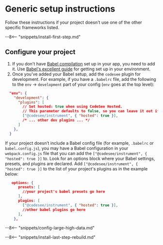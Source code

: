 # Generic setup instructions

Follow these instructions if your project doesn't use one of the other specific frameworks listed.

--8<-- "snippets/install-first-step.md"

## Configure your project

1. If you don't have [Babel compilation](https://babeljs.io/) set up in your app, you need to add it. Use [Babel's excellent guide](https://babeljs.io/setup) for getting set up in your environment.
1. Once you've added your Babel setup, add the `codesee` plugin for development. For example, if you have a `.babelrc` file, add the following to the `env` -> `development` part of your config (`env` goes at the top level):

```json
  "env": {
    "development": {
      "plugins": [
        // Set hosted: true when using CodeSee Hosted. 
        // This parameter defaults to false, so you can leave it out if using CodeSee Local.
        ["@codesee/instrument", { "hosted": true }],
        /* ... other dev plugins ... */
      ]
    },
  }
```

If your project doesn’t include a Babel config file (for example, `.babelrc` or `babel.config.js`), you may have a Babel configuration in your `webpack.config.js` file that you can add the `["@codesee/instrument", { "hosted": true }]` to. Look for an options block where your Babel settings, presets, and plugins are declared. Add `["@codesee/instrument", { "hosted": true }]` to the list of your project's plugins as in the example below:

```json
   options: {
      presets: [
        //your project's babel presets go here
      ],
      plugins: [
        ["@codesee/instrument", { "hosted": true }],
        //other babel plugins go here
      ],
    },
```



--8<-- "snippets/config-large-high-data.md"

--8<-- "snippets/install-last-step-rebuild.md"




 
